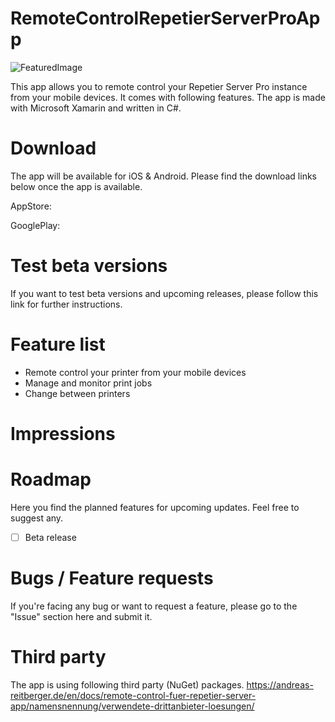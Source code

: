 # RemoteControlRepetierServerProApp
![FeaturedImage](https://andreas-reitberger.de/wp-content/uploads/2020/08/rc_repetier_server_featured.png)

This app allows you to remote control your Repetier Server Pro instance from your mobile devices. It comes with following features. The app is made with Microsoft Xamarin and written in C#.

# Download
The app will be available for iOS & Android. Please find the download links below once the app is available.

AppStore: 

GooglePlay: 

# Test beta versions
If you want to test beta versions and upcoming releases, please follow this link for further instructions.

# Feature list
- Remote control your printer from your mobile devices
- Manage and monitor print jobs
- Change between printers


# Impressions

# Roadmap
Here you find the planned features for upcoming updates. Feel free to suggest any.

- [ ] Beta release

# Bugs / Feature requests
If you're facing any bug or want to request a feature, please go to the "Issue" section here and submit it.

# Third party
The app is using following third party (NuGet) packages.
https://andreas-reitberger.de/en/docs/remote-control-fuer-repetier-server-app/namensnennung/verwendete-drittanbieter-loesungen/
